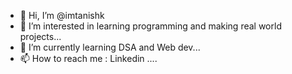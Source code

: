 - 👋 Hi, I’m @imtanishk
- 👀 I’m interested in learning programming and making real world projects...
- 🌱 I’m currently learning DSA and Web dev...
- 📫 How to reach me : Linkedin ....

<!---
imtanishk/imtanishk is a ✨ special ✨ repository because its `README.md` (this file) appears on your GitHub profile.
You can click the Preview link to take a look at your changes.
--->

